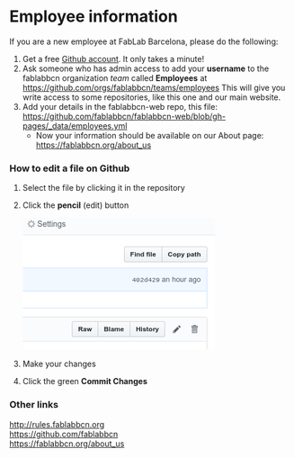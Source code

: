 # Employee information


If you are a new employee at FabLab Barcelona, please do the following:
1. Get a free [Github account](https://github.com/join). It only takes a minute!
1. Ask someone who has admin access to add your **username** to the fablabbcn organization *team* called **Employees** at https://github.com/orgs/fablabbcn/teams/employees This will give you write access to some repositories, like this one and our main website.
1. Add your details in the fablabbcn-web repo, this file: https://github.com/fablabbcn/fablabbcn-web/blob/gh-pages/_data/employees.yml 
   * Now your information should be available on our About page: https://fablabbcn.org/about_us 




### How to edit a file on Github

1. Select the file by clicking it in the repository
2. Click the **pencil** (edit) button

   ![edit button](2018-12-15_17-37-37.png "Logo Title Text 1")
3. Make your changes
4. Click the green **Commit Changes**


### Other links
http://rules.fablabbcn.org  
https://github.com/fablabbcn  
https://fablabbcn.org/about_us
